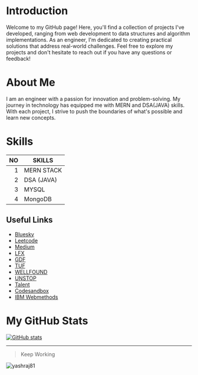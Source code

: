 # Introduction
Welcome to my GitHub page! Here, you'll find a collection of projects I've developed, ranging from web development to data structures and algorithm implementations. As an engineer, I'm dedicated to creating practical solutions that address real-world challenges. Feel free to explore my projects and don't hesitate to reach out if you have any questions or feedback!

# About Me
I am an engineer with a passion for innovation and problem-solving. My journey in technology has equipped me with MERN and DSA(JAVA) skills. With each project, I strive to push the boundaries of what's possible and learn new concepts.

# Skills

| NO   | SKILLS       |
|-----:|--------------|
| 1    |  MERN STACK  |
| 2    |  DSA (JAVA)  |
| 3    |  MYSQL       |
| 4    |  MongoDB     |



## Useful Links
- [Bluesky](https://bsky.app/profile/yashrajdhamale.bsky.social)
- [Leetcode](https://leetcode.com/yashrajdhamale/)
- [Medium](https://yashrajdhamale.medium.com/)
- [LFX](https://openprofile.dev/profile/yashrajdhamale)
- [GDF](https://g.dev/yashrajdhamale)
- [TUF](https://takeuforward.org/profile/yashrajdhamale)
- [WELLFOUND](https://wellfound.com/u/yashraj-dhamale)
- [UNSTOP](https://unstop.com/u/yashrdha5233?preview=true)
- [Talent](https://in.talent.com/profile)
- [Codesandbox](https://codesandbox.io/u/yashrajdhamale)
- [IBM Webmethods](https://docs.webmethods.io/#all)

# My GitHub Stats

[![GitHub stats](https://github-readme-stats.vercel.app/api?username=yashrajdhamale&show_icons=true&theme=radical&cache_seconds=1800)](https://github.com/yashrajdhamale)

---
> Keep Working
<p align="left"> <img src="https://komarev.com/ghpvc/?username=yashraj81&label=Profile%20views&color=0e75b6&style=flat" alt="yashraj81" /> </p>

